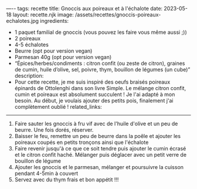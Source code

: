 —--
tags: recette
title: Gnoccis aux poireaux et à l'échalote
date: 2023-05-18
layout: recette.njk
image: /assets/recettes/gnoccis-poireaux-echalotes.jpg
ingredients:
  - 1 paquet familial de gnoccis (vous pouvez les faire vous même aussi ;))
  - 2 poireaux
  - 4-5 échalotes
  - Beurre (opt pour version vegan)
  - Parmesan 40g (opt pour version vegan)
  - “Épices/herbes/condiments : citron confit (ou zeste de citron), graines de cumin, huile d’olive, sel, poivre, thym, bouillon de légumes (un cube)”
description:
  - Pour cette recette, je me suis inspiré des oeufs braisés poireaux épinards de Ottolenghi dans son livre Simple. Le mélange citron confit, cumin et poireaux est absolument succulent ! Je l'ai adapté à mon besoin. Au début, je voulais ajouter des petits pois, finalement j'ai complètement oublié !
related_links:
---

1. Faire sauter les gnoccis à fru vif avec de l'huile d'olive et un peu de beurre. Une fois dorés, réserver.
2. Baisser le feu, remettre un peu de beurre dans la poêle et ajouter les poireaux coupés en petits tronçons ainsi que l'échalote
3. Faire revenir jusqu'à ce que ce soit tendre puis ajouter le cumin écrasé et le citron confit haché. Mélanger puis déglacer avec un petit verre de bouillon de légume
4. Ajouter les gnoccis et le parmesan, mélanger et poursuivre la cuisson pendant 4-5min à couvert
5. Servez avec du thym frais et bon appétit !!!